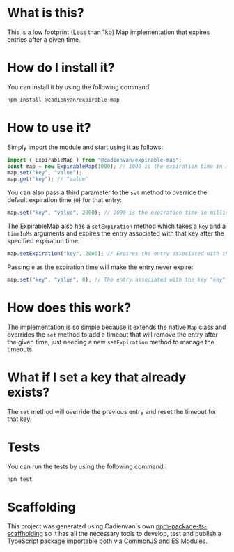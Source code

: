 # What is this?

This is a low footprint (Less than 1kb) Map implementation that expires entries after a given time.

# How do I install it?

You can install it by using the following command:

```bash
npm install @cadienvan/expirable-map
```

# How to use it?

Simply import the module and start using it as follows:

```js
import { ExpirableMap } from "@cadienvan/expirable-map";
const map = new ExpirableMap(1000); // 1000 is the expiration time in milliseconds, default for every entry
map.set("key", "value");
map.get("key"); // "value"
```

You can also pass a third parameter to the `set` method to override the default expiration time (`0`) for that entry:

```js
map.set("key", "value", 2000); // 2000 is the expiration time in milliseconds for this entry
```

The ExpirableMap also has a `setExpiration` method which takes a `key` and a `timeInMs` arguments and expires the entry associated with that key after the specified expiration time:

```js
map.setExpiration("key", 2000); // Expires the entry associated with the key "key" after 2000 milliseconds
```

Passing `0` as the expiration time will make the entry never expire:

```js
map.set("key", "value", 0); // The entry associated with the key "key" will never expire
```

# How does this work?

The implementation is so simple because it extends the native `Map` class and overrides the `set` method to add a timeout that will remove the entry after the given time, just needing a new `setExpiration` method to manage the timeouts.  

# What if I set a key that already exists?

The `set` method will override the previous entry and reset the timeout for that key.

# Tests

You can run the tests by using the following command:

```bash
npm test
```

# Scaffolding

This project was generated using Cadienvan's own [npm-package-ts-scaffholding](https://github.com/Cadienvan/npm-package-ts-scaffholding) so it has all the necessary tools to develop, test and publish a TypeScript package importable both via CommonJS and ES Modules.